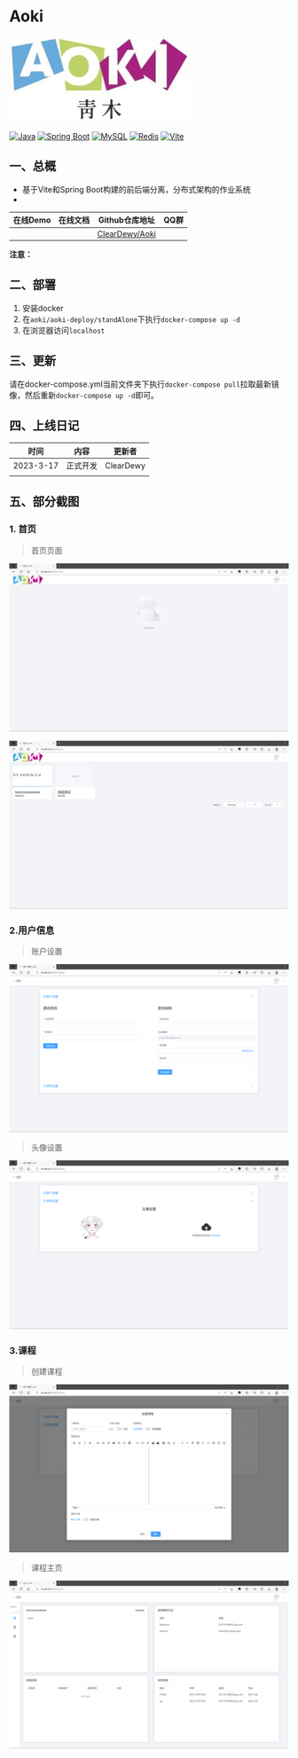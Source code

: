 # Aoki

![logo](logo.png)

[![Java](https://img.shields.io/badge/Java-17-informational)](http://openjdk.java.net/)
[![Spring Boot](https://img.shields.io/badge/Spring%20Boot-3.0.6-success)](https://spring.io/projects/spring-boot)
[![MySQL](https://img.shields.io/badge/MySQL-8.0.19-blue)](https://www.mysql.com/)
[![Redis](https://img.shields.io/badge/Redis-5.0.9-red)](https://redis.io/)
[![Vite](https://img.shields.io/badge/Vite-4.0.0-success)](https://cn.vuejs.org/)

## 一、总概

- 基于Vite和Spring Boot构建的前后端分离，分布式架构的作业系统
- 

| 在线Demo | 在线文档 |                   Github仓库地址                    | QQ群 |
| :------: | :------: | :-------------------------------------------------: | :--: |
|          |          | [ClearDewy/Aoki](https://github.com/ClearDewy/Aoki) |      |

**注意：**

## 二、部署
1. 安装docker
2. 在`aoki/aoki-deploy/standAlone`下执行`docker-compose up -d`
3. 在浏览器访问`localhost`

## 三、更新

请在docker-compose.yml当前文件夹下执行`docker-compose pull`拉取最新镜像，然后重新`docker-compose up -d`即可。

## 四、上线日记

| 时间       | 内容     | 更新者   |
| ---------- | -------- | -------- |
| 2023-3-17 | 正式开发 | ClearDewy |
|  |        |          |


## 五、部分截图

### 1. 首页

> 首页页面 

![img](https://raw.githubusercontent.com/ClearDewy/TyporaImg/main/img/202304292152841.png)

![img](https://raw.githubusercontent.com/ClearDewy/TyporaImg/main/img/202304292156923.png)

### 2.用户信息

>   账户设置

![1](https://raw.githubusercontent.com/ClearDewy/TyporaImg/main/img/202304292158039.png)

>   头像设置

![2](https://raw.githubusercontent.com/ClearDewy/TyporaImg/main/img/202304292159765.png)

### 3.课程

>   创建课程

![3](https://raw.githubusercontent.com/ClearDewy/TyporaImg/main/img/202304292200213.png)

>   课程主页

![4](https://raw.githubusercontent.com/ClearDewy/TyporaImg/main/img/202304292200117.png)
